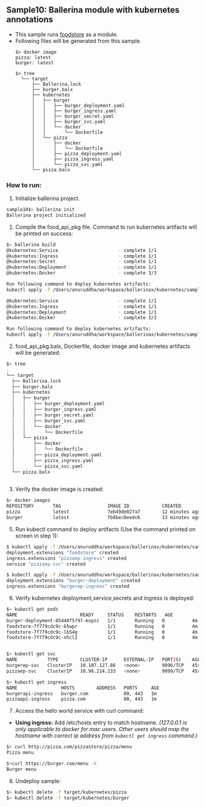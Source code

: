## Sample10: Ballerina module with kubernetes annotations

- This sample runs [foodstore](../sample3) as a module.   
- Following files will be generated from this sample.
    ``` 
    $> docker image
    pizza: latest 
    burger: latest  
    
    $> tree
      └── target
          ├── Ballerina.lock
          ├── burger.balx
          ├── kubernetes
          │   ├── burger
          │   │   ├── burger_deployment.yaml
          │   │   ├── burger_ingress.yaml
          │   │   ├── burger_secret.yaml
          │   │   ├── burger_svc.yaml
          │   │   └── docker
          │   │       └── Dockerfile
          │   └── pizza
          │       ├── docker
          │       │   └── Dockerfile
          │       ├── pizza_deployment.yaml
          │       ├── pizza_ingress.yaml
          │       └── pizza_svc.yaml
          └── pizza.balx
  
    ```
### How to run:

1. Initialize ballerina project.
```bash
sample10$> ballerina init
Ballerina project initialized
```

1. Compile the  food_api_pkg file. Command to run kubernetes artifacts will be printed on success:
```bash
$> ballerina build 
@kubernetes:Service                      - complete 1/1
@kubernetes:Ingress                      - complete 1/1
@kubernetes:Secret                       - complete 1/1
@kubernetes:Deployment                   - complete 1/1
@kubernetes:Docker                       - complete 3/3 

Run following command to deploy kubernetes artifacts: 
kubectl apply -f /Users/anuruddha/workspace/ballerinax/kubernetes/samples/sample10/target/kubernetes/burger

@kubernetes:Service                      - complete 1/1
@kubernetes:Ingress                      - complete 1/1
@kubernetes:Deployment                   - complete 1/1
@kubernetes:Docker                       - complete 3/3 

Run following command to deploy kubernetes artifacts: 
kubectl apply -f /Users/anuruddha/workspace/ballerinax/kubernetes/samples/sample10/target/kubernetes/pizza
```

2. food_api_pkg.balx, Dockerfile, docker image and kubernetes artifacts will be generated: 
```bash
$> tree
.
└── target
  ├── Ballerina.lock
  ├── burger.balx
  ├── kubernetes
  │   ├── burger
  │   │   ├── burger_deployment.yaml
  │   │   ├── burger_ingress.yaml
  │   │   ├── burger_secret.yaml
  │   │   ├── burger_svc.yaml
  │   │   └── docker
  │   │       └── Dockerfile
  │   └── pizza
  │       ├── docker
  │       │   └── Dockerfile
  │       ├── pizza_deployment.yaml
  │       ├── pizza_ingress.yaml
  │       └── pizza_svc.yaml
  └── pizza.balx
  

```

3. Verify the docker image is created:
```bash
$> docker images
REPOSITORY       TAG                 IMAGE ID            CREATED             SIZE
pizza            latest              7eb49de027a7        12 minutes ago      135MB
burger           latest              7b8bec8eedc6        13 minutes ago      135MB
```

5. Run kubectl command to deploy artifacts (Use the command printed on screen in step 1):
```bash
$ kubectl apply -f /Users/anuruddha/workspace/ballerinax/kubernetes/samples/sample10/target/kubernetes/pizza/
deployment.extensions "foodstore" created
ingress.extensions "pizzaep-ingress" created
service "pizzaep-svc" created

$ kubectl apply -f /Users/anuruddha/workspace/ballerinax/kubernetes/samples/sample10/target/kubernetes/burger
deployment.extensions "burger-deployment" created
ingress.extensions "burgerep-ingress" created
```

6. Verify kubernetes deployment,service,secrets and ingress is deployed:
```bash
$> kubectl get pods
NAME                       READY     STATUS    RESTARTS   AGE
burger-deployment-85448f5797-mspzc   1/1       Running   0          4m
foodstore-7f779cdc9c-65wpr           1/1       Running   0          4m
foodstore-7f779cdc9c-lb54g           1/1       Running   0          4m
foodstore-7f779cdc9c-nhcl2           1/1       Running   0          4m


$> kubectl get svc
NAME           TYPE        CLUSTER-IP      EXTERNAL-IP   PORT(S)    AGE
burgerep-svc   ClusterIP   10.107.127.86   <none>        9096/TCP   45s
pizzaep-svc    ClusterIP   10.96.214.133   <none>        9099/TCP   45s

$> kubectl get ingress
NAME                HOSTS        ADDRESS   PORTS     AGE
burgerapi-ingress   burger.com             80, 443   1m
pizzaapi-ingress    pizza.com              80, 443   1m

```

7. Access the hello world service with curl command:

- **Using ingress:**
Add /etc/hosts entry to match hostname. 
_(127.0.0.1 is only applicable to docker for mac users. Other users should map the hostname with correct ip address 
from `kubectl get ingress` command.)_

```bash
$> curl http://pizza.com/pizzastore/pizza/menu
Pizza menu

$>curl https://burger.com/menu -k
Burger menu
```

8. Undeploy sample:
```bash
$> kubectl delete -f target/kubernetes/pizza
$> kubectl delete -f target/kubernetes/burger

```
